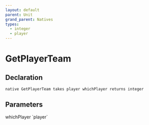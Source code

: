 ```yaml
---
layout: default
parent: Unit
grand_parent: Natives
types:
  - integer
  - player
---
```


# GetPlayerTeam

## Declaration

```
native GetPlayerTeam takes player whichPlayer returns integer
```

## Parameters
<dl>
  <dt>whichPlayer `player`</dt>
  <dd></dd>
</dl>
